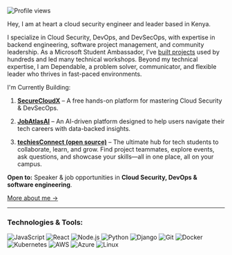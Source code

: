 ![Profile views](https://komarev.com/ghpvc/?username=0tieno&label=Profile%20views&style=flat-square)

Hey, I am at heart a cloud security engineer and leader based in Kenya.  

I specialize in Cloud Security, DevOps, and DevSecOps, with expertise in backend engineering, software project management, and community leadership. As a Microsoft Student Ambassador, I’ve <a href="https://github.com/0tieno?tab=repositories">built projects</a> used by hundreds and led many technical workshops. Beyond my technical expertise, I am Dependable, a problem solver, communicator, and flexible leader who thrives in fast-paced environments.

I'm Currently Building:

1. [**SecureCloudX**](https://securecloudx.pages.dev) – A free hands-on platform for mastering Cloud Security & DevSecOps.

2. [**JobAtlasAI**](https://jobatlasai.pages.dev/) – An AI-driven platform designed to help users navigate their tech careers with data-backed insights.

3. [**techiesConnect (open source)**](https://github.com/0tieno/techiesConnectPlatform) – The ultimate hub for tech students to collaborate, learn, and grow. Find project teammates, explore events, ask questions, and showcase your skills—all in one place, all on your campus.

                    
**Open to:** Speaker & job opportunities in **Cloud Security, DevOps & software engineering**.  

[More about me →](https://ronneyotieno.me)


---

### Technologies & Tools:

<p align="left"> 
    
![JavaScript](https://img.shields.io/badge/-JavaScript-black?style=flat-square&logo=javascript)
![React](https://img.shields.io/badge/-React-black?style=flat-square&logo=react)
![Node.js](https://img.shields.io/badge/-Node.js-black?style=flat-square&logo=node.js)
![Python](https://img.shields.io/badge/-Python-black?style=flat-square&logo=python)
![Django](https://img.shields.io/badge/-Django-black?style=flat-square&logo=django)
![Git](https://img.shields.io/badge/-Git-black?style=flat-square&logo=git)
![Docker](https://img.shields.io/badge/-Docker-black?style=flat-square&logo=docker)
![Kubernetes](https://img.shields.io/badge/-Kubernetes-black?style=flat-square&logo=kubernetes)
![AWS](https://img.shields.io/badge/-AWS-black?style=flat-square&logo=amazon-aws)
![Azure](https://img.shields.io/badge/-Azure-black?style=flat-square&logo=microsoft-azure)
![Linux](https://img.shields.io/badge/-Linux-black?style=flat-square&logo=linux)
</p>
